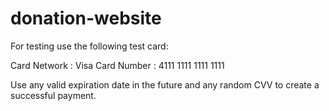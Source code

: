 # donation-website

For testing use the following test card:

Card Network : Visa
Card Number : 4111 1111 1111 1111

 Use any valid expiration date in the future and any random CVV to create a successful payment.
